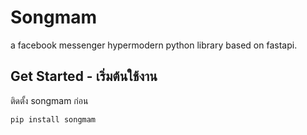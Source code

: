 # Songmam
a facebook messenger hypermodern python library based on fastapi. 


## Get Started - เริ่มต้นใช้งาน

ติดตั้ง songmam ก่อน
```bash
pip install songmam
```

```python

```
